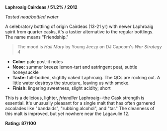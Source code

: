 **Laphroaig Cairdeas / 51.2% / 2012**

*Tasted neat/bottled water*

A celebratory bottling of origin Cairdeas (13-21 yr) with newer Laphroaig spirit from quarter casks, it's a tastier alternative to the regular bottlings.  The name means "Friendship."

> The mood is *Hail Mary* by Young Jeezy on DJ Capcom's *War Strategy 4*

* **Color:** pale post-it notes
* **Nose:** summer breeze lemon-tart and astringent peat, subtle honeysuckle
* **Taste:** full-bodied, slightly oaked Laphroaig.  The QCs are rocking out.  A little water destroys the structure, leaving us with smoke.
* **Finish:** lingering sweetness, slight acidity; short

This is a delicious, lighter, *friendlier* Laphroaig--the Cask strength is essential.  It's unusually pleasant for a single malt that has often garnered accolades like "bandaids", "rubbing alcohol", and "tar."  The cleanness of this malt is improved, but yet nowhere near the Lagavulin 12.

**Rating: 87/100**